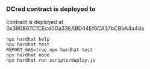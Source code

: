 ### DCred contract is deployed to
contract is deployed at  0x380B67C1CEcd0Da33EABD44Ef6CA37bCBbA4a4da

```shell
npx hardhat help
npx hardhat test
REPORT_GAS=true npx hardhat test
npx hardhat node
npx hardhat run scripts/deploy.js
```
